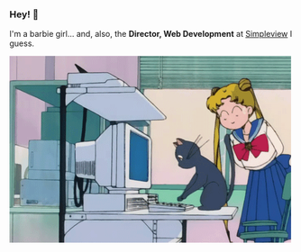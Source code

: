 ### Hey! 👋

I'm a barbie girl... and, also, the **Director, Web Development** at [Simpleview](https://www.simpleviewinc.com) I guess.

![](4j6o.gif)

